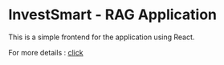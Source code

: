 
# InvestSmart - RAG Application

This is a simple frontend for the application using React.

For more details : [click](https://github.com/Maharshi-Project/InvestSmart)
